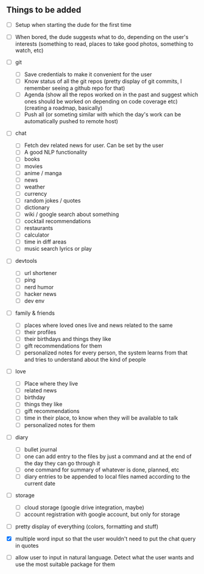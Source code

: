 ## Things to be added

- [ ] Setup when starting the dude for the first time

- [ ] When bored, the dude suggests what to do, depending on the user's interests (something to read, places to take good photos, something to watch, etc)

- [ ] git
  - [ ] Save credentials to make it convenient for the user
  - [ ] Know status of all the git repos (pretty display of git commits, I remember seeing a github repo for that)
  - [ ] Agenda (show all the repos worked on in the past and suggest which ones should be worked on depending on code coverage etc) (creating a roadmap, basically)
  - [ ] Push all (or someting similar with which the day's work can be automatically pushed to remote host)

- [ ] chat
  - [ ] Fetch dev related news for user. Can be set by the user
  - [ ] A good NLP functionality
  - [ ] books
  - [ ] movies
  - [ ] anime / manga
  - [ ] news
  - [ ] weather
  - [ ] currency
  - [ ] random jokes / quotes
  - [ ] dictionary
  - [ ] wiki / google search about something
  - [ ] cocktail recommendations
  - [ ] restaurants
  - [ ] calculator
  - [ ] time in diff areas
  - [ ] music search lyrics or play

- [ ] devtools
  - [ ] url shortener
  - [ ] ping
  - [ ] nerd humor
  - [ ] hacker news
  - [ ] dev env

- [ ] family & friends
  - [ ] places where loved ones live and news related to the same
  - [ ] their profiles
  - [ ] their birthdays and things they like
  - [ ] gift recommendations for them
  - [ ] personalized notes for every person, the system learns from that and tries to understand about the kind of people

- [ ] love
  - [ ] Place where they live
  - [ ] related news
  - [ ] birthday
  - [ ] things they like
  - [ ] gift recommendations
  - [ ] time in their place, to know when they will be available to talk
  - [ ] personalized notes for them

- [ ] diary
  - [ ] bullet journal
  - [ ] one can add entry to the files by just a command and at the end of the day they can go through it
  - [ ] one command for summary of whatever is done, planned, etc
  - [ ] diary entries to be appended to local files named according to the current date

- [ ] storage
  - [ ] cloud storage (google drive integration, maybe)
  - [ ] account registration with google account, but only for storage

- [ ] pretty display of everything (colors, formatting and stuff)

- [x] multiple word input so that the user wouldn't need to put the chat query in quotes

- [ ] allow user to input in natural language. Detect what the user wants and use the most suitable package for them
